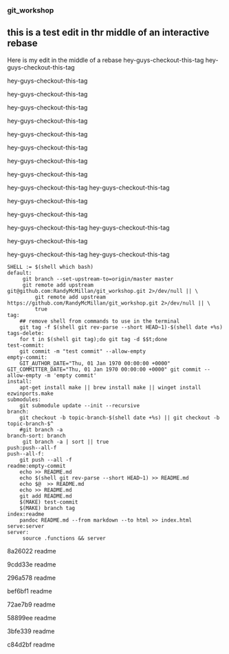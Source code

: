 ### git_workshop

## this is a test edit in thr middle of an interactive rebase

Here is my edit in the middle of a rebase
hey-guys-checkout-this-tag
hey-guys-checkout-this-tag


hey-guys-checkout-this-tag

hey-guys-checkout-this-tag

hey-guys-checkout-this-tag

hey-guys-checkout-this-tag

hey-guys-checkout-this-tag



hey-guys-checkout-this-tag

hey-guys-checkout-this-tag

hey-guys-checkout-this-tag


hey-guys-checkout-this-tag
hey-guys-checkout-this-tag



hey-guys-checkout-this-tag

hey-guys-checkout-this-tag



hey-guys-checkout-this-tag
hey-guys-checkout-this-tag


hey-guys-checkout-this-tag



hey-guys-checkout-this-tag
hey-guys-checkout-this-tag

```
SHELL := $(shell which bash)
default:
	 git branch --set-upstream-to=origin/master master
	 git remote add upstream git@github.com:RandyMcMillan/git_workshop.git 2>/dev/null || \
		 git remote add upstream https://github.com/RandyMcMillan/git_workshop.git 2>/dev/null || \
		 true
tag:
	## remove shell from commands to use in the terminal
	git tag -f $(shell git rev-parse --short HEAD~1)-$(shell date +%s)
tags-delete:
	for t in $(shell git tag);do git tag -d $$t;done
test-commit:
	git commit -m "test commit" --allow-empty
empty-commit:
	GIT_AUTHOR_DATE="Thu, 01 Jan 1970 00:00:00 +0000" GIT_COMMITTER_DATE="Thu, 01 Jan 1970 00:00:00 +0000" git commit --allow-empty -m 'empty commit'
install:
	apt-get install make || brew install make || winget install ezwinports.make
submodules:
	git submodule update --init --recursive
branch:
	git checkout -b topic-branch-$(shell date +%s) || git checkout -b topic-branch-$^
	#git branch -a
branch-sort: branch
	 git branch -a | sort || true
push:push--all-f
push--all-f:
	git push --all -f
readme:empty-commit
	echo >> README.md
	echo $(shell git rev-parse --short HEAD~1) >> README.md
	echo $@  >> README.md
	echo >> README.md
	git add README.md
	$(MAKE) test-commit
	$(MAKE) branch tag
index:readme
	pandoc README.md --from markdown --to html >> index.html
serve:server
server:
	 source .functions && server
```

8a26022
readme


9cdd33e
readme


296a578
readme


bef6bf1
readme


72ae7b9
readme


58899ee
readme


3bfe339
readme


c84d2bf
readme

